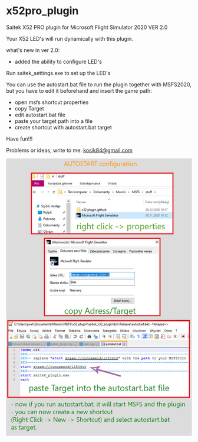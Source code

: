 # x52pro_plugin

Saitek X52 PRO plugin for Microsoft Flight Simulator 2020 VER 2.0

Your X52 LED's will run dynamically with this plugin.

what's new in ver 2.0: 
- added the ability to configure LED's

Run saitek_settings.exe to set up the LED's 


You can use the autostart.bat file to run the plugin together with MSFS2020, but you have to edit it beforehand and insert the game path:
- open msfs shortcut properties
- copy Target
- edit autostart.bat file
- paste your target path into a file
- create shortcut with autostart.bat target

Have fun!!!

Problems or ideas, write to me: kosik84@gmail.com

![alt text](autostart_config.jpg)
